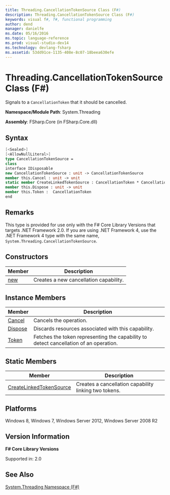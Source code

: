 ```yaml
---
title: Threading.CancellationTokenSource Class (F#)
description: Threading.CancellationTokenSource Class (F#)
keywords: visual f#, f#, functional programming
author: dend
manager: danielfe
ms.date: 05/16/2016
ms.topic: language-reference
ms.prod: visual-studio-dev14
ms.technology: devlang-fsharp
ms.assetid: 53dd91ce-1135-408e-8c07-18beea630efe 
---
```


# Threading.CancellationTokenSource Class (F#)

Signals to a `CancellationToken` that it should be cancelled.

**Namespace/Module Path**: System.Threading

**Assembly**: FSharp.Core (in FSharp.Core.dll)


## Syntax

```fsharp
[<Sealed>]
[<AllowNullLiteral>]
type CancellationTokenSource =
class
interface IDisposable
new CancellationTokenSource : unit -> CancellationTokenSource
member this.Cancel : unit -> unit
static member CreateLinkedTokenSource : CancellationToken * CancellationToken -> CancellationTokenSource
member this.Dispose : unit -> unit
member this.Token :  CancellationToken
end
```

## Remarks
This type is provided for use only with the F# Core Library Versions that targets .NET Framework 2.0. If you are using .NET Framework 4, use the .NET Framework 4 type with the same name, `System.Threading.CancellationTokenSource`.


## Constructors


|Member|Description|
|------|-----------|
|[new](https://msdn.microsoft.com/library/42dfcfe7-101c-43f6-b92a-83332a4b993e)|Creates a new cancellation capability.|

## Instance Members


|Member|Description|
|------|-----------|
|[Cancel](https://msdn.microsoft.com/library/c66b158e-7af8-4b4b-8b46-126d4d9c15e8)|Cancels the operation.|
|[Dispose](https://msdn.microsoft.com/library/dd4d00a8-da36-4fc4-8525-a1f89653cc1c)|Discards resources associated with this capability.|
|[Token](https://msdn.microsoft.com/library/02eac69e-62eb-4b1b-a247-27adaa30c88a)|Fetches the token representing the capability to detect cancellation of an operation.|

## Static Members


|Member|Description|
|------|-----------|
|[CreateLinkedTokenSource](https://msdn.microsoft.com/library/a75ae3f2-9924-4079-aaab-7f8bea64a2e8)|Creates a cancellation capability linking two tokens.|

## Platforms
Windows 8, Windows 7, Windows Server 2012, Windows Server 2008 R2


## Version Information
**F# Core Library Versions**

Supported in: 2.0

## See Also
[System.Threading Namespace &#40;F&#35;&#41;](System.Threading-Namespace-%5BFSharp%5D.md)